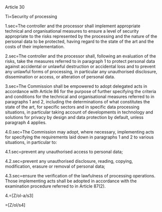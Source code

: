 Article 30

Ti=Security of processing

1.sec=The controller and the processor shall implement appropriate technical and organisational measures to ensure a level of security appropriate to the risks represented by the processing and the nature of the personal data to be protected, having regard to the state of the art and the costs of their implementation.

2.sec=The controller and the processor shall, following an evaluation of the risks, take the measures referred to in paragraph 1 to protect personal data against accidental or unlawful destruction or accidental loss and to prevent any unlawful forms of processing, in particular any unauthorised disclosure, dissemination or access, or alteration of personal data.

3.sec=The Commission shall be empowered to adopt delegated acts in accordance with Article 86 for the purpose of further specifying the criteria and conditions for the technical and organisational measures referred to in paragraphs 1 and 2, including the determinations of what constitutes the state of the art, for specific sectors and in specific data processing situations, in particular taking account of developments in technology and solutions for privacy by design and data protection by default, unless paragraph 4 applies.

4.0.sec=The Commission may adopt, where necessary, implementing acts for specifying the requirements laid down in paragraphs 1 and 2 to various situations, in particular to:

4.1.sec=prevent any unauthorised access to personal data;

4.2.sec=prevent any unauthorised disclosure, reading, copying, modification, erasure or removal of personal data;

4.3.sec=ensure the verification of the lawfulness of processing operations. Those implementing acts shall be adopted in accordance with the examination procedure referred to in Article 87(2).

4.=[Z/ol-a/s3]

=[Z/ol/s4]